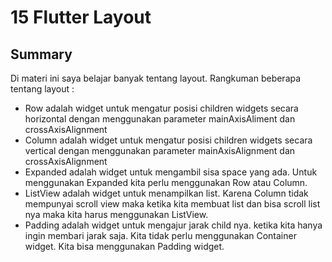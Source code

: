 # 15 Flutter Layout
## Summary
Di materi ini saya belajar banyak tentang layout. Rangkuman beberapa tentang layout :

- Row adalah widget untuk mengatur posisi children widgets secara horizontal dengan menggunakan parameter mainAxisAliment dan crossAxisAlignment
- Column adalah widget untuk mengatur posisi children widgets secara vertical dengan menggunakan parameter mainAxisAlignment dan crossAxisAlignment
- Expanded adalah widget untuk mengambil sisa space yang ada. Untuk menggunakan Expanded kita perlu menggunakan Row atau Column.
- ListView adalah widget untuk menampilkan list. Karena Column tidak mempunyai scroll view maka ketika kita membuat list dan bisa scroll list nya maka kita harus menggunakan ListView.
- Padding adalah widget untuk mengajur jarak child nya. ketika kita hanya ingin membari jarak saja. Kita tidak perlu menggunakan Container widget. Kita bisa menggunakan Padding widget.